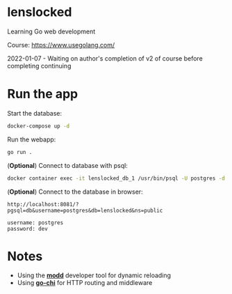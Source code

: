 # lenslocked
Learning Go web development

Course: https://www.usegolang.com/

2022-01-07 - Waiting on author's completion of v2 of course before completing continuing 

# Run the app
Start the database:
```bash
docker-compose up -d
```

Run the webapp:
```bash
go run .
```

(**Optional**) Connect to database with psql:
```bash
docker container exec -it lenslocked_db_1 /usr/bin/psql -U postgres -d lenslocked
```

(**Optional**) Connect to the database in browser: 
```
http://localhost:8081/?pgsql=db&username=postgres&db=lenslocked&ns=public

username: postgres
password: dev
```


# Notes
- Using the **[modd](https://github.com/cortesi/modd)** developer tool for dynamic reloading
- Using **[go-chi](https://github.com/go-chi/chi)** for HTTP routing and middleware